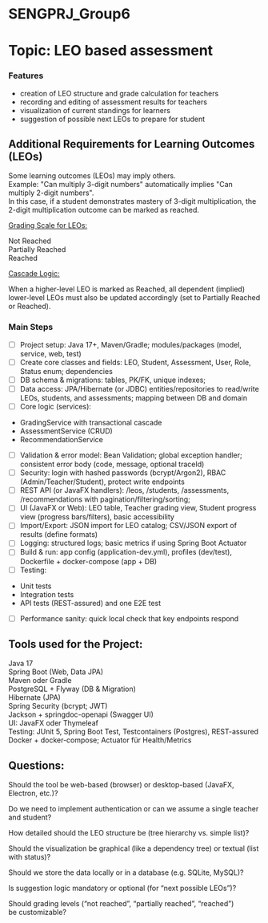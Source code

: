 # SENGPRJ_Group6

# Topic: LEO based assessment
### Features
- creation of LEO structure and grade calculation for teachers
- recording and editing of assessment results for teachers
- visualization of current standings for learners
- suggestion of possible next LEOs to prepare for student

## Additional Requirements for Learning Outcomes (LEOs)

Some learning outcomes (LEOs) may imply others.  
Example: "Can multiply 3-digit numbers" automatically implies "Can multiply 2-digit numbers".  
In this case, if a student demonstrates mastery of 3-digit multiplication, the 2-digit multiplication outcome can be marked as reached.  

<u>Grading Scale for LEOs:</u>  

Not Reached  
Partially Reached  
Reached  

<u>Cascade Logic:</u>  

When a higher-level LEO is marked as Reached, all dependent (implied) lower-level LEOs must also be updated accordingly (set to Partially Reached or Reached).

### Main Steps
- [ ] Project setup: Java 17+, Maven/Gradle; modules/packages (model, service, web, test)
- [ ] Create core classes and fields: LEO, Student, Assessment, User, Role, Status enum; dependencies
- [ ] DB schema & migrations: tables, PK/FK, unique indexes;
- [ ] Data access: JPA/Hibernate (or JDBC) entities/repositories to read/write LEOs, students, and assessments; mapping between DB and domain
- [ ] Core logic (services):
- GradingService with transactional cascade
- AssessmentService (CRUD)  
- RecommendationService 
- [ ] Validation & error model: Bean Validation; global exception handler; consistent error body (code, message, optional traceId)
- [ ] Security: login with hashed passwords (bcrypt/Argon2), RBAC (Admin/Teacher/Student), protect write endpoints
- [ ] REST API (or JavaFX handlers): /leos, /students, /assessments, /recommendations with pagination/filtering/sorting; 
- [ ]  UI (JavaFX or Web): LEO table, Teacher grading view, Student progress view (progress bars/filters), basic accessibility
- [ ]  Import/Export: JSON import for LEO catalog; CSV/JSON export of results (define formats)
- [ ]  Logging: structured logs; basic metrics if using Spring Boot Actuator
- [ ]  Build & run: app config (application-dev.yml), profiles (dev/test), Dockerfile + docker-compose (app + DB)
- [ ]  Testing:
 - Unit tests
 - Integration tests 
 - API tests (REST-assured) and one E2E test 
- [ ] Performance sanity: quick local check that key endpoints respond

## Tools used for the Project:  
Java 17  
Spring Boot (Web, Data JPA)  
Maven oder Gradle  
PostgreSQL + Flyway (DB & Migration)  
Hibernate (JPA)  
Spring Security (bcrypt; JWT)  
Jackson + springdoc-openapi (Swagger UI)  
UI: JavaFX oder Thymeleaf  
Testing: JUnit 5, Spring Boot Test, Testcontainers (Postgres), REST-assured  
Docker + docker-compose; Actuator für Health/Metrics  

## Questions:
Should the tool be web-based (browser) or desktop-based (JavaFX, Electron, etc.)? 

Do we need to implement authentication or can we assume a single teacher and student?  

How detailed should the LEO structure be (tree hierarchy vs. simple list)?  

Should the visualization be graphical (like a dependency tree) or textual (list with status)?  

Should we store the data locally or in a database (e.g. SQLite, MySQL)?  

Is suggestion logic mandatory or optional (for “next possible LEOs”)?  

Should grading levels (“not reached”, “partially reached”, “reached”) be customizable?  
